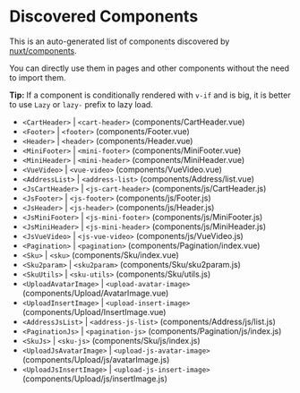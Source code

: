 # Discovered Components

This is an auto-generated list of components discovered by [nuxt/components](https://github.com/nuxt/components).

You can directly use them in pages and other components without the need to import them.

**Tip:** If a component is conditionally rendered with `v-if` and is big, it is better to use `Lazy` or `lazy-` prefix to lazy load.

- `<CartHeader>` | `<cart-header>` (components/CartHeader.vue)
- `<Footer>` | `<footer>` (components/Footer.vue)
- `<Header>` | `<header>` (components/Header.vue)
- `<MiniFooter>` | `<mini-footer>` (components/MiniFooter.vue)
- `<MiniHeader>` | `<mini-header>` (components/MiniHeader.vue)
- `<VueVideo>` | `<vue-video>` (components/VueVideo.vue)
- `<AddressList>` | `<address-list>` (components/Address/list.vue)
- `<JsCartHeader>` | `<js-cart-header>` (components/js/CartHeader.js)
- `<JsFooter>` | `<js-footer>` (components/js/Footer.js)
- `<JsHeader>` | `<js-header>` (components/js/Header.js)
- `<JsMiniFooter>` | `<js-mini-footer>` (components/js/MiniFooter.js)
- `<JsMiniHeader>` | `<js-mini-header>` (components/js/MiniHeader.js)
- `<JsVueVideo>` | `<js-vue-video>` (components/js/VueVideo.js)
- `<Pagination>` | `<pagination>` (components/Pagination/index.vue)
- `<Sku>` | `<sku>` (components/Sku/index.vue)
- `<Sku2param>` | `<sku2param>` (components/Sku/sku2param.js)
- `<SkuUtils>` | `<sku-utils>` (components/Sku/utils.js)
- `<UploadAvatarImage>` | `<upload-avatar-image>` (components/Upload/AvatarImage.vue)
- `<UploadInsertImage>` | `<upload-insert-image>` (components/Upload/InsertImage.vue)
- `<AddressJsList>` | `<address-js-list>` (components/Address/js/list.js)
- `<PaginationJs>` | `<pagination-js>` (components/Pagination/js/index.js)
- `<SkuJs>` | `<sku-js>` (components/Sku/js/index.js)
- `<UploadJsAvatarImage>` | `<upload-js-avatar-image>` (components/Upload/js/avatarImage.js)
- `<UploadJsInsertImage>` | `<upload-js-insert-image>` (components/Upload/js/insertImage.js)

